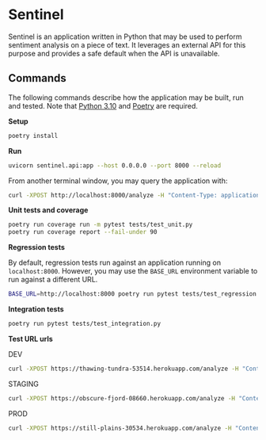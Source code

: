 
# Sentinel

Sentinel is an application written in Python that may be used to perform sentiment analysis on a piece of text. It leverages an external API for this purpose and provides a safe default when the API is unavailable.

## Commands

The following commands describe how the application may be built, run and tested. Note that [Python 3.10](https://docs.python.org/3/whatsnew/3.10.html) and [Poetry](https://python-poetry.org/) are required.

**Setup**

```sh
poetry install
```

**Run**

```sh
uvicorn sentinel.api:app --host 0.0.0.0 --port 8000 --reload
```

From another terminal window, you may query the application with:

```sh
curl -XPOST http://localhost:8000/analyze -H "Content-Type: application/json" -d '{"text": "This is a test."}'
```

**Unit tests and coverage**

```sh
poetry run coverage run -m pytest tests/test_unit.py
poetry run coverage report --fail-under 90
```

**Regression tests**

By default, regression tests run against an application running on `localhost:8000`. However, you may use the `BASE_URL` environment variable to run against a different URL.

```sh
BASE_URL=http://localhost:8000 poetry run pytest tests/test_regression.py
```

**Integration tests**

```sh
poetry run pytest tests/test_integration.py
```

**Test URL urls**

DEV
```sh
curl -XPOST https://thawing-tundra-53514.herokuapp.com/analyze -H "Content-Type: application/json" -d '{"text": "This is a test."}'
```

STAGING
```sh
curl -XPOST https://obscure-fjord-08660.herokuapp.com/analyze -H "Content-Type: application/json" -d '{"text": "This is a test."}'
```

PROD
```sh
curl -XPOST https://still-plains-30534.herokuapp.com/analyze -H "Content-Type: application/json" -d '{"text": "This is a test."}'
```
